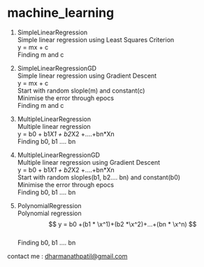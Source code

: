 # machine_learning

1. SimpleLinearRegression  <br/>
	Simple linear regression using  Least Squares Criterion <br/>
	y = mx + c <br/>
	Finding m and c <br/>

2.  SimpleLinearRegressionGD  <br/>
	Simple linear regression using  Gradient Descent <br/>
	y = mx + c <br/>
	Start with random slople(m) and constant(c) <br/>
	Minimise the error through epocs <br/>
	Finding m and c <br/>

3.   MultipleLinearRegression  <br/>
	Multiple linear regression <br/>
	y = b0 + b1*X1 + b2*X2 +....+bn*Xn <br/>
	Finding b0, b1 .... bn <br/>

4.  MultipleLinearRegressionGD  <br/>
	Multiple linear regression using  Gradient Descent <br/>
	y = b0 + b1*X1 + b2*X2 +....+bn*Xn <br/>
	Start with random sloples(b1, b2.... bn) and constant(b0) <br/>
	Minimise the error through epocs <br/>
	Finding b0, b1 .... bn <br/>

5.  PolynomialRegression  <br/>
	Polynomial regression <br/>
	$$ y = b0 +(b1 * \x^1)+(b2 *\x^2)+...+(bn * \x^n) $$<br/>
	Finding b0, b1 .... bn <br/>


contact me : dharmanathpatil@gmail.com

